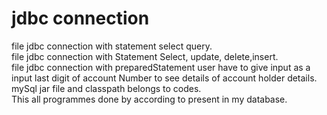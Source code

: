 # jdbc connection 
file jdbc connection with statement select query.<br>
file jdbc connection with Statement Select, update, delete,insert. <br>
file jdbc connection with preparedStatement user have to give input as a input last digit of account Number  to see details of account holder details.<br>
mySql jar file and classpath belongs to codes.<br>
This all programmes done by according to present in my database.
